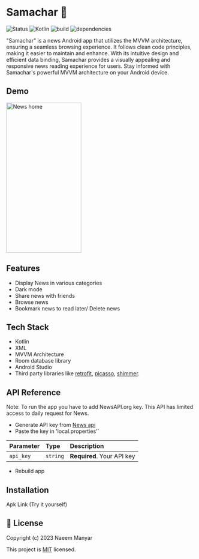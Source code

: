 # Samachar 📰
![Status](https://img.shields.io/badge/Status-Active-brightgreen)
![Kotlin](https://img.shields.io/badge/Kotlin-100%25-brightgreen)
![build](https://img.shields.io/badge/build-passing-brightgreen)
![dependencies](https://img.shields.io/badge/dependencies-up%20to%20date-brightgreen)

"Samachar" is a news Android app that utilizes the MVVM architecture, ensuring a seamless browsing experience. It follows clean code principles, making it easier to maintain and enhance. With its intuitive design and efficient data binding, Samachar provides a visually appealing and responsive news reading experience for users. Stay informed with Samachar's powerful MVVM architecture on your Android device.

 ## Demo 
 
<img algn="center" src="https://github.com/Raj-m01/News-App/blob/master/screenshots/mainactivity.jpeg" alt="News home" style="width:200px;height:400px;">

## Features

* Display News in various categories 
* Dark mode
* Share news with friends
* Browse news
* Bookmark news to read later/ Delete news

## Tech Stack 

 * Kotlin
 * XML
 * MVVM Architecture
 * Room database library
 * Android Studio
 * Third party libraries like [retrofit](https://square.github.io/retrofit/), [picasso](https://square.github.io/picasso/), [shimmer](https://github.com/facebook/shimmer-android).

## API Reference

Note: To run the app you have to add NewsAPI.org key. This API has limited access to daily request for News. 
 * Generate API key from <a href="https://newsapi.org/">News api</a>
 *  Paste the key in 'local.properties'`

| Parameter | Type     | Description                |
| :-------- | :------- | :------------------------- |
| `api_key` | `string` | **Required**. Your API key |

 * Rebuild app
 
## Installation

Apk Link (Try it yourself)


## 📝 License 

Copyright (c) 2023 Naeem Manyar

This project is [MIT](https://github.com/naeem-manyar/Samachar/blob/master/LICENSE) licensed.
